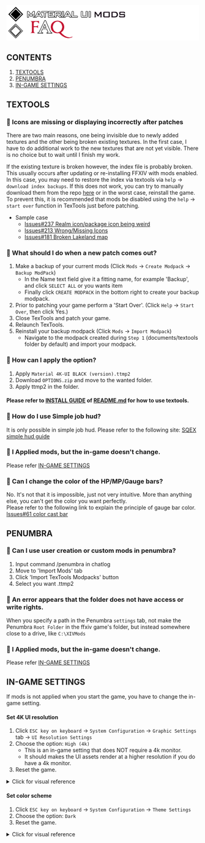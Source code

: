 ![logo](ModPacks/Resources/Preview/github_faq_logo.png)

## CONTENTS
1. [TEXTOOLS](#textools)
2. [PENUMBRA](#penumbra)
3. [IN-GAME SETTINGS](#in-game-settings)

## TEXTOOLS
### 🔖 Icons are missing or displaying incorrectly after patches
There are two main reasons, one being invisible due to newly added textures and the other being broken existing textures. In the first case, I have to do additional work to the new textures that are not yet visible. There is no choice but to wait until I finish my work.

If the existing texture is broken however, the index file is probably broken. This usually occurs after updating or re-installing FFXIV with mods enabled. In this case, you may need to restore the index via textools via `help` → `download index backups`. If this does not work, you can try to manually download them from the repo [here](Index_Backups) or in the worst case, reinstall the game. To prevent this, it is recommended that mods be disabled using the `help` → `start over` function in TexTools just before patching.

- Sample case
  - [Issues#237 Realm icon/package icon being weird](https://github.com/skotlex/ffxiv-material-ui/issues/237)
  - [Issues#213 Wrong/Missing Icons](https://github.com/skotlex/ffxiv-material-ui/issues/213)
  - [Issues#181 Broken Lakeland map](https://github.com/skotlex/ffxiv-material-ui/issues/181)

### 🔖 What should I do when a new patch comes out?
1. Make a backup of your current mods (Click `Mods` → `Create Modpack` → `Backup ModPack`)
    - In the Name text field give it a fitting name, for example 'Backup', and click `SELECT ALL` or you wants item
    - Finally click `CREATE MODPACK` in the bottom right to create your backup modpack.
2. Prior to patching your game perform a 'Start Over'. (Click `Help` → `Start Over`, then click Yes.)
3. Close TexTools and patch your game.
4. Relaunch TexTools.
5. Reinstall your backup modpack (Click `Mods` → `Import Modpack`)
    - Navigate to the modpack created during `Step 1` (documents/textools folder by default) and import your modpack.

### 🔖 How can I apply the option?
1. Apply `Material 4K-UI BLACK (version).ttmp2`
2. Download `OPTIONS.zip` and move to the wanted folder.
3. Apply ttmp2 in the folder.
#### Please refer to [INSTALL GUIDE](README.md/#install-guide) of [README.md](README.md) for how to use textools.

### 🔖 How do I use Simple job hud?
It is only possible in simple job hud. Please refer to the following site: [SQEX simple hud guide](https://na.finalfantasyxiv.com/blog/002175.html)

### 🔖 I Applied mods, but the in-game doesn't change.
Please refer [IN-GAME SETTINGS](#in-game-settings)

### 🔖 Can I change the color of the HP/MP/Gauge bars?
No. It's not that it is impossible, just not very intuitive. More than anything else, you can't get the color you want perfectly.\
Please refer to the following link to explain the principle of gauge bar color. [Issues#61 color cast bar](https://github.com/skotlex/ffxiv-material-ui/issues/61#issuecomment-524636275)

## PENUMBRA
### 🔖 Can I use user creation or custom mods in penumbra?
1. Input command /penumbra in chatlog
2. Move to 'Import Mods' tab
3. Click 'Import TexTools Modpacks' button
4. Select you want .ttmp2

### 🔖 An error appears that the folder does not have access or write rights.
When you specify a path in the Penumbra `settings` tab, not make the Penumbra `Root Folder` in the ffxiv game's folder, but instead somewhere close to a drive, like `C:\XIVMods`

### 🔖 I Applied mods, but the in-game doesn't change.
Please refer [IN-GAME SETTINGS](#in-game-settings)

## IN-GAME SETTINGS
If mods is not applied when you start the game, you have to change the in-game setting.
#### Set 4K UI resolution
1. Click `ESC key on keyboard` → `System Configuration` → `Graphic Settings` tab → `UI Resolution Settings`
2. Choose the option: `High (4k)`
    - This is an in-game setting that does NOT require a 4k monitor.
    - It should makes the UI assets render at a higher resolution if you do have a 4k monitor.
3. Reset the game.

<details><summary>Click for visual reference</summary>

![guide1](ModPacks/Resources/Preview/guide1.png)

</details>

#### Set color scheme
1. Click `ESC key on keyboard` → `System Configuration` → `Theme Settings`
2. Choose the option: `Dark`
3. Reset the game.

<details>
<summary>Click for visual reference</summary>

![guide2](ModPacks/Resources/Preview/guide2.png)

</details>
